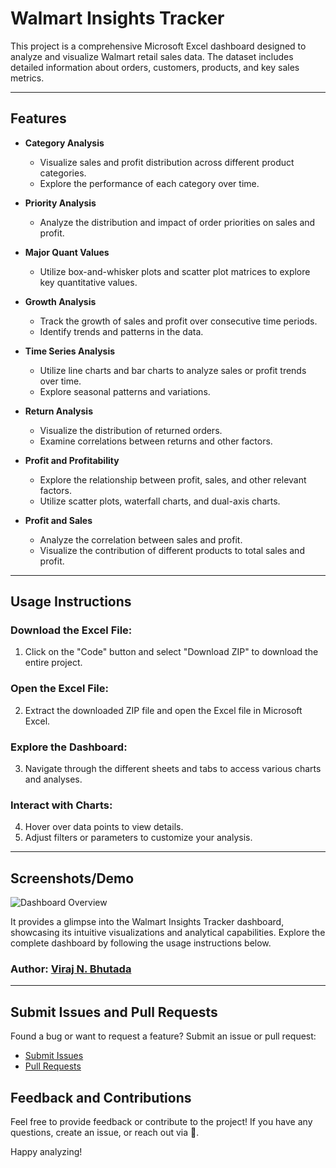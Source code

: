 # Walmart Insights Tracker

This project is a comprehensive Microsoft Excel dashboard designed to analyze and visualize Walmart retail sales data. The dataset includes detailed information about orders, customers, products, and key sales metrics.

---

## Features

- **Category Analysis**
  - Visualize sales and profit distribution across different product categories.
  - Explore the performance of each category over time.

- **Priority Analysis**
  - Analyze the distribution and impact of order priorities on sales and profit.

- **Major Quant Values**
  - Utilize box-and-whisker plots and scatter plot matrices to explore key quantitative values.

- **Growth Analysis**
  - Track the growth of sales and profit over consecutive time periods.
  - Identify trends and patterns in the data.

- **Time Series Analysis**
  - Utilize line charts and bar charts to analyze sales or profit trends over time.
  - Explore seasonal patterns and variations.

- **Return Analysis**
  - Visualize the distribution of returned orders.
  - Examine correlations between returns and other factors.

- **Profit and Profitability**
  - Explore the relationship between profit, sales, and other relevant factors.
  - Utilize scatter plots, waterfall charts, and dual-axis charts.

- **Profit and Sales**
  - Analyze the correlation between sales and profit.
  - Visualize the contribution of different products to total sales and profit.

---

## Usage Instructions

### Download the Excel File:

1. Click on the "Code" button and select "Download ZIP" to download the entire project.

### Open the Excel File:

2. Extract the downloaded ZIP file and open the Excel file in Microsoft Excel.

### Explore the Dashboard:

3. Navigate through the different sheets and tabs to access various charts and analyses.

### Interact with Charts:

4. Hover over data points to view details.
5. Adjust filters or parameters to customize your analysis.

---

## Screenshots/Demo

![Dashboard Overview](https://github.com/virajbhutada/Walmart-Insights-Tracker/assets/143819712/1759937c-4b70-4284-ac37-356ae284f8a9)

It provides a glimpse into the Walmart Insights Tracker dashboard, showcasing its intuitive visualizations and analytical capabilities. Explore the complete dashboard by following the usage instructions below.

### Author: [Viraj N. Bhutada](https://www.linkedin.com/in/virajnbhutada24/)

---

## Submit Issues and Pull Requests

Found a bug or want to request a feature? Submit an issue or pull request:
- [Submit Issues](https://github.com/virajbhutada/Walmart-Insights-Tracker/issues)
- [Pull Requests](https://github.com/virajbhutada/Walmart-Insights-Tracker/pulls)

## Feedback and Contributions

Feel free to provide feedback or contribute to the project! If you have any questions, create an issue, or reach out via 📧.

Happy analyzing!


